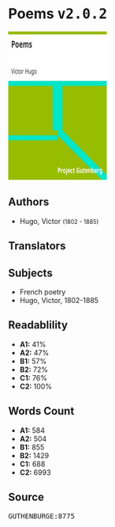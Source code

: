 # Poems <kbd>v2.0.2</kbd>

![](./cover.medium.jpg "")

## Authors


 - Hugo, Victor <small>(1802 - 1885)</small>

## Translators



## Subjects


 - French poetry
 - Hugo, Victor, 1802-1885

## Readablility


 - **A1:** 41%
 - **A2:** 47%
 - **B1:** 57%
 - **B2:** 72%
 - **C1:** 76%
 - **C2:** 100%

## Words Count


 - **A1:** 584
 - **A2:** 504
 - **B1:** 855
 - **B2:** 1429
 - **C1:** 688
 - **C2:** 6993

## Source


<kbd>GUTHENBURGE:8775</kbd>
